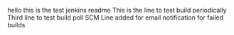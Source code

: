 hello this is the test jenkins readme
This is the line to test build periodically
Third line to test build poll SCM
Line added for email notification for failed builds

